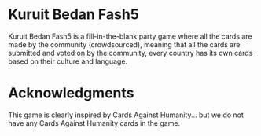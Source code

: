 # Kuruit Bedan Fash5

Kuruit Bedan Fash5 is a fill-in-the-blank party game where all the cards are made by the community (crowdsourced), meaning that all the cards are submitted and voted on by the community, every country has its own cards based on their culture and language.

# Acknowledgments

This game is clearly inspired by Cards Against Humanity... but we do not have any Cards Against Humanity cards in the game.